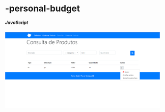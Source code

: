 # -personal-budget
##### JavaScript

<img src = "https://github.com/PauloFH99/personal-budget-master/blob/master/personal-budget-master/Tela.png"/>
